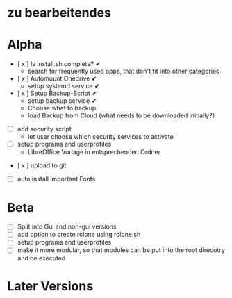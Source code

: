 # zu bearbeitendes

# Alpha
- [ x ] Is install.sh complete?  ✔
	- search for frequently used apps, that don't fit into other categories
- [ x ] Automount Onedrive ✔
	- setup systemd service ✔
- [ x ] Setup Backup-Script ✔
	- setup backup service ✔
	- Choose what to backup
	- load Backup from Cloud (what needs to be downloaded initially?) 
- [  ] add security script
	- let user choose which security services to activate 
- [  ] setup programs and userprofiles
	- LibreOffice Vorlage in entsprechenden Ordner
- [ x ] upload to git
- [  ] auto install important Fonts

# Beta
- [  ] Split into Gui and non-gui versions
- [  ] add option to create rclone using rclone.sh
- [  ] setup programs and userprofiles
- [  ] make it more modular, so that modules can be put into the root direcotry and be executed
# Later Versions
